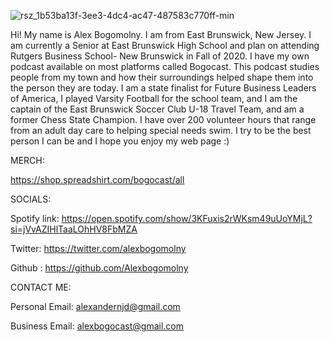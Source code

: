 ![rsz_1b53ba13f-3ee3-4dc4-ac47-487583c770ff-min](https://user-images.githubusercontent.com/66669165/84355276-518c2200-ab90-11ea-8a8d-bdef6096c77b.jpg)

Hi! My name is Alex Bogomolny. 
I am from East Brunswick, New Jersey.
I am currently a Senior at East Brunswick High School and plan on attending Rutgers Business School- New Brunswick in Fall of 2020.
I have my own podcast available on most platforms called Bogocast.
This podcast studies people from my town and how their surroundings helped shape them into the person they are today.
I am a state finalist for Future Business Leaders of America, I played Varsity Football for the school team, and I am the captain of the East Brunswick Soccer Club U-18 Travel Team, and am a former Chess State Champion. 
I have over 200 volunteer hours that range from an adult day care to helping special needs swim.
I try to be the best person I can be and I hope you enjoy my web page :)
  
  
MERCH: 

https://shop.spreadshirt.com/bogocast/all



SOCIALS:  

Spotify link: 
https://open.spotify.com/show/3KFuxis2rWKsm49uUoYMjL?si=jVvAZIHlTaaLOhHV8FbMZA


Twitter: 
https://twitter.com/alexbogomolny


Github :
https://github.com/Alexbogomolny



CONTACT ME:

Personal Email: 
alexandernjd@gmail.com

Business Email: 
alexbogocast@gmail.com

